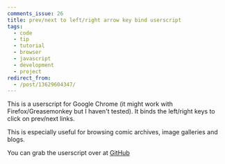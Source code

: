```yaml
---
comments_issue: 26
title: prev/next to left/right arrow key bind userscript
tags:
  - code
  - tip
  - tutorial
  - browser
  - javascript
  - development
  - project
redirect_from:
  - /post/13629604347/
---
```


This is a userscript for Google Chrome (it might work with Firefox/Greasemonkey but I haven't tested). It binds the left/right keys to click on prev/next links.

<!-- more -->

This is especially useful for browsing comic archives, image galleries and blogs.

You can grab the userscript over at [GitHub](https://github.com/omgmog/prev-next-arrow-binder)
